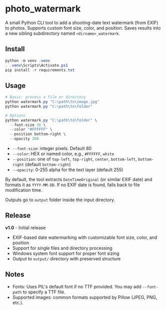 # photo_watermark

A small Python CLI tool to add a shooting-date text watermark (from EXIF) to photos. Supports custom font size, color, and position. Saves results into a new sibling subdirectory named `<dirname>_watermark`.

## Install

```powershell
python -m venv .venv
. .venv\Scripts\Activate.ps1
pip install -r requirements.txt
```

## Usage

```powershell
# Basic: process a file or directory
python watermark.py "C:\path\to\image.jpg"
python watermark.py "C:\path\to\folder"

# Options
python watermark.py "C:\path\to\folder" \
  --font-size 36 \
  --color "#FFFFFF" \
  --position bottom-right \
  --opacity 200
```

- `--font-size`: integer pixels. Default 80
- `--color`: HEX or named color, e.g., `#FFFFFF`, `white`
- `--position`: one of `top-left`, `top-right`, `center`, `bottom-left`, `bottom-right` (default `bottom-right`)
- `--opacity`: 0-255 alpha for the text layer (default 255)

By default, the tool extracts `DateTimeOriginal` (or similar EXIF date) and formats it as `YYYY-MM-DD`. If no EXIF date is found, falls back to file modification time.

Outputs go to `output` folder inside the input directory.

## Release

**v1.0** - Initial release
- EXIF-based date watermarking with customizable font size, color, and position
- Support for single files and directory processing
- Windows system font support for proper font sizing
- Output to `output/` directory with preserved structure

## Notes
- Fonts: Uses PIL's default font if no TTF provided. You may add `--font-path` to specify a TTF file.
- Supported images: common formats supported by Pillow (JPEG, PNG, etc.).
